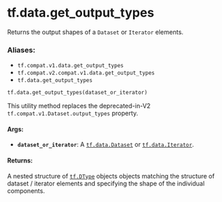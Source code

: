 <div itemscope itemtype="http://developers.google.com/ReferenceObject">
<meta itemprop="name" content="tf.data.get_output_types" />
<meta itemprop="path" content="Stable" />
</div>

# tf.data.get_output_types

Returns the output shapes of a `Dataset` or `Iterator` elements.

### Aliases:

* `tf.compat.v1.data.get_output_types`
* `tf.compat.v2.compat.v1.data.get_output_types`
* `tf.data.get_output_types`

``` python
tf.data.get_output_types(dataset_or_iterator)
```

<!-- Placeholder for "Used in" -->

This utility method replaces the deprecated-in-V2
`tf.compat.v1.Dataset.output_types` property.

#### Args:


* <b>`dataset_or_iterator`</b>: A <a href="../../tf/data/Dataset.md"><code>tf.data.Dataset</code></a> or <a href="../../tf/data/Iterator.md"><code>tf.data.Iterator</code></a>.


#### Returns:

A nested structure of <a href="../../tf/dtypes/DType.md"><code>tf.DType</code></a> objects objects matching the structure of
dataset / iterator elements and specifying the shape of the individual
components.
